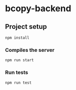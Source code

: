# bcopy-backend

## Project setup
```
npm install
```

### Compiles the server
```
npm run start
```

### Run tests
```
npm run test
```
